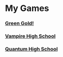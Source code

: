 # My Games
### [Green Gold!](web/mmj/)
### [Vampire High School](web/vamp/)
### [Quantum High School](web/quantum/)
